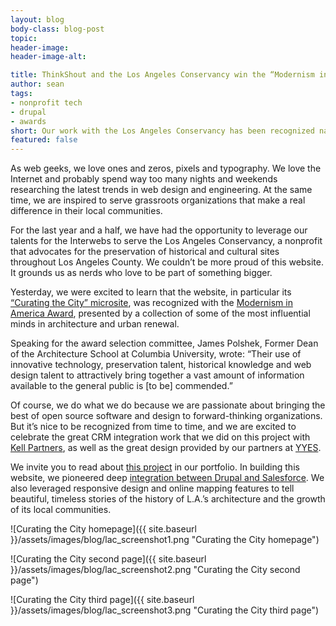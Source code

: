```yaml
---
layout: blog
body-class: blog-post
topic:
header-image:
header-image-alt:

title: ThinkShout and the Los Angeles Conservancy win the “Modernism in America Award”
author: sean
tags:
- nonprofit tech
- drupal
- awards
short: Our work with the Los Angeles Conservancy has been recognized nationally.
featured: false
---
```


As web geeks, we love ones and zeros, pixels and typography. We love the Internet and probably spend way too many nights and weekends researching the latest trends in web design and engineering. At the same time, we are inspired to serve grassroots organizations that make a real difference in their local communities.

For the last year and a half, we have had the opportunity to leverage our talents for the Interwebs to serve the Los Angeles Conservancy, a nonprofit that advocates for the preservation of historical and cultural sites throughout Los Angeles County. We couldn’t be more proud of this website. It grounds us as nerds who love to be part of something bigger.

Yesterday, we were excited to learn that the website, in particular its [“Curating the City” microsite](https://www.laconservancy.org/modern/), was recognized with the [Modernism in America Award](http://docomomo-us.org/programs/awards/), presented by a collection of some of the most influential minds in architecture and urban renewal.

Speaking for the award selection committee, James Polshek, Former Dean of the Architecture School at Columbia University, wrote: “Their use of innovative technology, preservation talent, historical knowledge and web design talent to attractively bring together a vast amount of information available to the general public is [to be] commended.”

Of course, we do what we do because we are passionate about bringing the best of open source software and design to forward-thinking organizations. But it’s nice to be recognized from time to time, and we are excited to celebrate the great CRM integration work that we did on this project with [Kell Partners](http://www.kellpartners.com/), as well as the great design provided by our partners at [YYES](http://www.yyes.org/).

We invite you to read about [this project](/work/la-conservancy/) in our portfolio. In building this website, we pioneered deep [integration between Drupal and Salesforce](/blog/2014/01/tauno/rebuilding-los-angeles-conservancy-website-power-salesforce/). We also leveraged responsive design and online mapping features to tell beautiful, timeless stories of the history of L.A.’s architecture and the growth of its local communities.

![Curating the City homepage]({{ site.baseurl }}/assets/images/blog/lac_screenshot1.png "Curating the City homepage")

![Curating the City second page]({{ site.baseurl }}/assets/images/blog/lac_screenshot2.png "Curating the City second page")

![Curating the City third page]({{ site.baseurl }}/assets/images/blog/lac_screenshot3.png "Curating the City third page")
